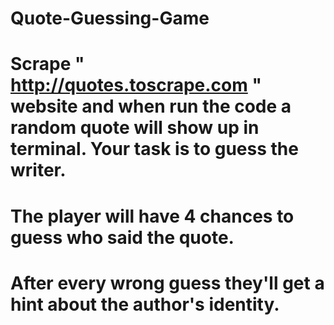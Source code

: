 # Quote-Guessing-Game
# Scrape " http://quotes.toscrape.com " website and when run the code a random quote will show up in terminal. Your task is to guess the writer.
# The player will have 4 chances to guess who said the quote.
# After every wrong guess they'll get a hint about the author's identity.

